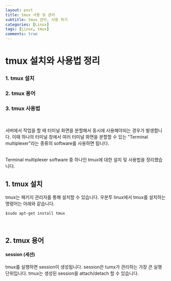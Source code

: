 ```yaml
---
layout: post
title: tmux 사용 및 관리
subtitle: tmux 관리, 사용 하기
categories: [Linux]
tags: [Linux, tmux]
comments: true
---
```


# tmux 설치와 사용법 정리

### 1. tmux 설치
### 2. tmux 용어
### 3. tmux 사용법

<br/>

서버에서 작업을 할 때 터미널 화면을 분할해서 동시에 사용해야되는 경우가 발생합니다. 
이때 하나의 터미널 창에서 여러 터미널 화면을 분할할 수 있는 "Terminal multiplexer"라는 종류의 software를 사용하면 됩니다.

<br/>
Terminal multiplexer software 중 하나인 tmux에 대한 설치 및 사용법을 정리했습니다.

<br/>

## 1. tmux 설치

tmux는 패키지 관리자를 통해 설치할 수 있습니다. 
우분투 linux에서 tmux를 설치하는 명령어는 아래와 같습니다.

```
$sudo apt-get install tmux
```

<br/>

## 2. tmux 용어

#### session (세션)
tmux를 실행하면 session이 생성됩니다. session은 tumx가 관리하는 가장 큰 실행 단위입니다. tmux는 생성된 session을 attach/detach 할 수 있습니다. 








